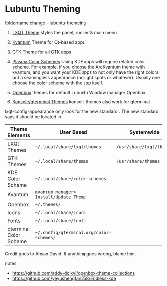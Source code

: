 # Lubuntu Theming

foldername change - lubuntu-themeing

1. [LXQT Theme](https://www.opendesktop.org/browse?cat=446) styles the panel, runner & main menu

2. [Kvantum](https://store.kde.org/browse?cat=123) Theme for Qt-based apps

3. [GTK Theme](https://www.gnome-look.org/browse?cat=135) for all GTK apps

4. [Plasma Color Schemes](https://store.kde.org/browse?cat=112)
Using KDE apps will require related color scheme. For example, if you choose the ArcKvantum theme with kvantum, and you want your KDE apps to not only have the right colors but a seamingless appearance (no light spots or whatever). Usually one choose the color scheme with the app itself.

5. [Openbox](https://www.box-look.org/browse?cat=140) themes for default Lubuntu Window manager Openbox.
 
6. [Konsole/qterminal Themes](https://store.kde.org/browse?cat=462) konsole themes also work for qterminal


lxqt-config-appearance only look for the new standard . The new standard says it should be located in


| Theme Elements | User Based | Systemwide |
| ----- | ----- | ----- |
| LXQt Themes     | `~/.local/share/lxqt/themes` | `/usr/share/lxqt/themes` |
| GTK Themes | `~/.local/share/themes` | `/usr/share/themes`|
| KDE Color Scheme | `~/.local/share/color-schemes` |  |
| Kvantum | `Kvantum Manager> Install/Update Theme` |  |
| Openbox | `~/.themes/`|  |
| Icons | `~/.local/share/icons` |  |
| Fonts | `~/.local/share/fonts` |  |
| qterminal Color Scheme | `~/.config/qterminal.org/color-schemes/` |  |


Credit goes to Ahsan David. If anything goes wrong, blame him.


notes
+ https://github.com/addy-dclxvi/openbox-theme-collections
+ https://github.com/yeyushengfan258/Endless-kde


